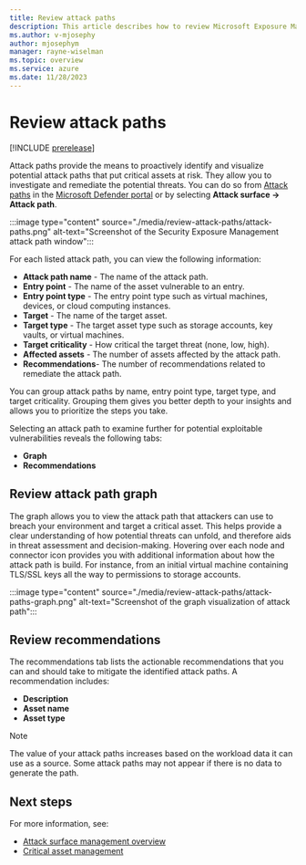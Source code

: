 ```yaml
---
title: Review attack paths
description: This article describes how to review Microsoft Exposure Management's attack paths including with the exposure map.
ms.author: v-mjosephy
author: mjosephym
manager: rayne-wiselman
ms.topic: overview
ms.service: azure
ms.date: 11/28/2023
---
```


# Review attack paths

[!INCLUDE [prerelease](../includes/prerelease.md)]
<!--the text here is mostly what is in the overview-->
Attack paths provide the means to proactively identify and visualize potential attack paths that put critical assets at risk. They allow you to investigate and remediate the potential threats. You can do so from [Attack paths](https://security.microsoft.com/attack-paths) in the [Microsoft Defender portal](https://security.microsoft.com/) or by selecting **Attack surface -> Attack path**.

:::image type="content" source="./media/review-attack-paths/attack-paths.png" alt-text="Screenshot of the Security Exposure Management attack path window":::

For each listed attack path, you can view the following information:

- **Attack path name** - The name of the attack path.
- **Entry point** - The name of the asset vulnerable to an entry.
- **Entry point type** - The entry point type such as virtual machines, devices, or cloud computing instances.
- **Target** - The name of the target asset.
- **Target type** - The target asset type such as storage accounts, key vaults, or virtual machines.
- **Target criticality** - How critical the target threat (none, low, high).
- **Affected assets** - The number of assets affected by the attack path.
- **Recommendations**- The number of recommendations related to remediate the attack path.

You can group attack paths by name, entry point type, target type, and target criticality. Grouping them gives you better depth to your insights and allows you to prioritize the steps you take.  

Selecting an attack path to examine further for potential exploitable vulnerabilities reveals the following tabs:

- **Graph**
- **Recommendations**

## Review attack path graph

The graph allows you to view the attack path that attackers can use to breach your environment and target a critical asset. This helps provide a clear understanding of how potential threats can unfold, and therefore aids in threat assessment and decision-making. Hovering over each node and connector icon provides you with additional information about how the attack path is build. For instance, from an initial virtual machine containing TLS/SSL keys all the way to permissions to storage accounts.

:::image type="content" source="./media/review-attack-paths/attack-paths-graph.png" alt-text="Screenshot of the graph visualization of attack path":::

## Review recommendations

The recommendations tab lists the actionable recommendations that you can and should take to mitigate the identified attack paths. A recommendation includes:

- **Description**
- **Asset name**
- **Asset type**

> [!NOTE]
> The value of your attack paths increases based on the workload data it can use as a source. Some attack paths may not appear if there is no data to generate the path.

## Next steps

For more information, see:

- [Attack surface management overview](attack-surface-management-overview.md)
- [Critical asset management](critical-asset-management.md)

